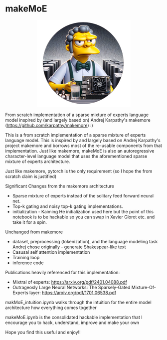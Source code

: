 # makeMoE

<div align="center">
    <img src="images/makemoelogo.png" width="300"/>
</div>


From scratch implementation of a sparse mixture of experts language model inspired by (and largely based on) Andrej Karpathy's makemore (https://github.com/karpathy/makemore) :)

This is a from scratch implementation of a sparse mixture of experts language model. This is inspired by and largely based on Andrej Karpathy's project makemore and borrows most of the re-usable components from that implementation. Just like makemore, makeMoE is also an autoregressive character-level language model that uses the aforementioned sparse mixture of experts architecture. 

Just like makemore, pytorch is the only requirement (so I hope the from scratch claim is justified)

Significant Changes from the makemore architecture

- Sparse mixture of experts instead of the solitary feed forward neural net. 
- Top-k gating and noisy top-k gating implementations.
- initialization - Kaiming He initialization used here but the point of this notebook is to be hackable so you can swap in Xavier Glorot etc. and take it for a spin.

Unchanged from makemore
- dataset, preprocessing (tokenization), and the language modeling task Andrej chose originally - generate Shakespear-like text
- Casusal self attention implementation 
- Training loop
- inference code

Publications heavily referenced for this implementation: 
- Mixtral of experts: https://arxiv.org/pdf/2401.04088.pdf
- Outrageosly Large Neural Networks: The Sparsely-Gated Mixture-Of-Experts layer: https://arxiv.org/pdf/1701.06538.pdf


makMoE_intuition.ipynb walks through the intuition for the entire model architecture how everything comes together

makeMoE.ipynb is the consolidated hackable implementation that I encourage you to hack, understand, improve and make your own

Hope you find this useful and enjoy!!
